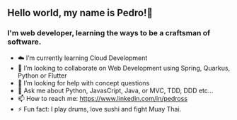 <!--
**pedro-ss/pedro-ss** is a ✨ _special_ ✨ repository because its `README.md` (this file) appears on your GitHub profile.

-->
## Hello world, my name is Pedro!👋
### I'm web developer, learning the ways to be a craftsman of software.
- :cloud: I’m currently learning Cloud Development
- 👯 I’m looking to collaborate on Web Development using Spring, Quarkus, Python or Flutter 
- 🤔 I’m looking for help with concept questions
- 💬 Ask me about Python, JavasCript, Java, or MVC, TDD, DDD etc...
- 📫 How to reach me: https://www.linkedin.com/in/pedross
- ⚡ Fun fact: I play drums, love sushi and fight Muay Thai.

